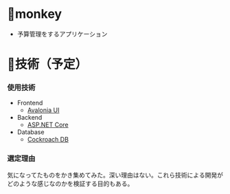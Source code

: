 # 🐒monkey

- 予算管理をするアプリケーション

# 🧭技術（予定）
### 使用技術
- Frontend
  - [Avalonia UI](https://avaloniaui.net/)
- Backend
  - [ASP.NET Core](https://dotnet.microsoft.com/ja-jp/apps/aspnet)
- Database
  - [Cockroach DB](https://cockroachlabs.cloud/)

### 選定理由
気になってたものをかき集めてみた。深い理由はない。これら技術による開発がどのような感じなのかを検証する目的もある。
